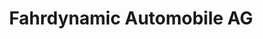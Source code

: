---
title: "Fahrdynamic Automobile AG"
url: /muenchwilen/fahrdynamic-automobile-ag/
shop: Autowerkstatt
---
